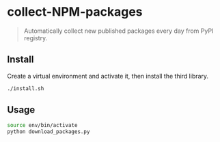 # collect-NPM-packages
> Automatically collect new published packages every day from PyPI registry.

## Install
Create a virtual environment and activate it, then install the third library.
```bash
./install.sh
```

## Usage
```bash
source env/bin/activate
python download_packages.py
```